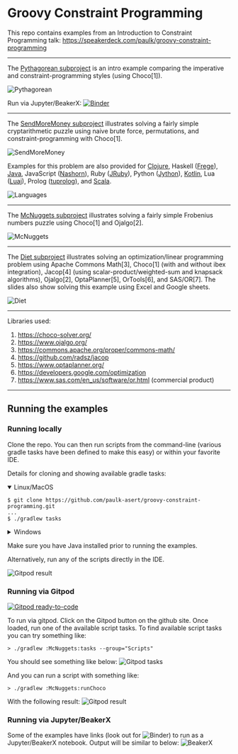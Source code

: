 # Groovy Constraint Programming

This repo contains examples from an Introduction to Constraint Programming talk:
https://speakerdeck.com/paulk/groovy-constraint-programming

---

The [Pythagorean subproject](subprojects/Pythagorean/)
is an intro example comparing the imperative and constraint-programming styles (using Choco[1]).

![Pythagorean](images/Pythagorean.png)

Run via Jupyter/BeakerX:
[![Binder](https://mybinder.org/badge_logo.svg)](https://mybinder.org/v2/gh/paulk-asert/groovy-constraint-programming/master?filepath=subprojects%2FPythagorean%2Fsrc%2Fmain%2Fnotebook%2FPythagorean.ipynb)


---

The [SendMoreMoney subproject](subprojects/SendMoreMoney/)
illustrates solving a fairly simple cryptarithmetic puzzle
using naive brute force, permutations, and constraint-programming with Choco[1].

![SendMoreMoney](images/SendMoreMoney.png)

Examples for this problem are also provided for
[Clojure](https://clojure.org/),
Haskell ([Frege](https://github.com/Frege/frege)),
[Java](https://www.java.com/),
JavaScript ([Nashorn](https://docs.oracle.com/javase/10/nashorn/)),
Ruby ([JRuby](https://www.jruby.org/)), 
Python ([Jython](https://www.jython.org/)),
[Kotlin](https://kotlinlang.org/),
Lua ([Luaj](https://github.com/luaj/luaj)),
Prolog ([tuprolog](http://apice.unibo.it/xwiki/bin/view/Tuprolog/)),
and [Scala](https://www.scala-lang.org/).

![Languages](images/Languages.png)

---

The [McNuggets subproject](subprojects/McNuggets/)
illustrates solving a fairly simple Frobenius numbers puzzle
using Choco[1] and Ojalgo[2].

![McNuggets](images/McNuggets.png)

---

The [Diet subproject](subprojects/Diet/)
illustrates solving an optimization/linear programming problem
using
Apache Commons Math[3],
Choco[1] (with and without ibex integration),
Jacop[4] (using scalar-product/weighted-sum and knapsack algorithms),
Ojalgo[2],
OptaPlanner[5],
OrTools[6],
and SAS/OR[7].
The slides also show solving this example using Excel and Google sheets.

![Diet](images/Diet.png)

---

Libraries used:

1. https://choco-solver.org/
2. https://www.ojalgo.org/
3. https://commons.apache.org/proper/commons-math/
4. https://github.com/radsz/jacop
5. https://www.optaplanner.org/
6. https://developers.google.com/optimization
7. https://www.sas.com/en_us/software/or.html (commercial product)

---

## Running the examples

### Running locally

Clone the repo. You can then run scripts from the command-line (various gradle tasks
have been defined to make this easy) or within your favorite IDE.

Details for cloning and showing available gradle tasks:

<details open>
<summary>Linux/MacOS</summary>

```
$ git clone https://github.com/paulk-asert/groovy-constraint-programming.git
...
$ ./gradlew tasks
```
</details>
<details>
<summary>Windows</summary>

Assuming you have git installed:

```
> git clone https://github.com/paulk-asert/groovy-constraint-programming.git
...
> gradlew tasks
```
</details>

Make sure you have Java installed prior to running the examples.

Alternatively, run any of the scripts directly in the IDE.

![Gitpod result](images/Intellij.png)

### Running via Gitpod

[![Gitpod ready-to-code](https://img.shields.io/badge/Gitpod-ready--to--code-blue?logo=gitpod)](https://gitpod.io/#https://github.com/paulk-asert/groovy-constraint-programming)

To run via gitpod. Click on the Gitpod button on the github site.
Once loaded, run one of the available script tasks. To find
available script tasks you can try something like:

```
> ./gradlew :McNuggets:tasks --group="Scripts"
```

You should see something like below:
![Gitpod tasks](images/Gitpod.png)

And you can run a script with something like:
```
> ./gradlew :McNuggets:runChoco
```

With the following result:
![Gitpod result](images/GitpodResult.png)

### Running via Jupyter/BeakerX

Some of the examples have links (look out for ![Binder](https://mybinder.org/badge_logo.svg)) to run as a Jupyter/BeakerX notebook. Output will be similar to below:
![BeakerX](images/BeakerX.png)
